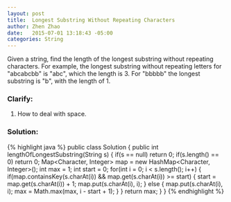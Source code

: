 ```yaml
---
layout: post
title:  Longest Substring Without Repeating Characters
author: Zhen Zhao
date:   2015-07-01 13:18:43 -05:00
categories: String
---
```

Given a string, find the length of the longest substring without repeating characters. For example, the longest substring without repeating letters for "abcabcbb" is "abc", which the length is 3. For "bbbbb" the longest substring is "b", with the length of 1.

### Clarify:
1. How to deal with space.

### Solution:
{% highlight java %}
public class Solution {
    public int lengthOfLongestSubstring(String s) {
        if(s == null)
            return 0;
        if(s.length() == 0)
            return 0;
        Map<Character, Integer> map = new HashMap<Character, Integer>();
        int max = 1;
        int start = 0;
        for(int i = 0; i < s.length(); i++) {
            if(map.containsKey(s.charAt(i)) && map.get(s.charAt(i)) >= start) {
                start = map.get(s.charAt(i)) + 1;
                map.put(s.charAt(i), i);
            }
            else {
                map.put(s.charAt(i), i);
                max = Math.max(max, i - start + 1);
            }
        }
        return max;
    }
}
{% endhighlight %}